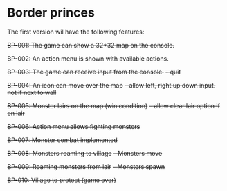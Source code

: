 # Border princes
The first version wil have the following features:

~~BP-001: The game can show a 32*32 map on the console.~~

~~BP-002: An action menu is shown with available actions.~~

~~BP-003: The game can receive input from the console.~~
 ~~- quit~~

~~BP-004: An icon can move over the map~~
~~- allow left, right up down input. not if next to wall~~

~~BP-005: Monster lairs on the map (win condition)~~
~~- allow clear lair option if on lair~~

~~BP-006: Action menu allows fighting monsters~~

~~BP-007: Monster combat implemented~~

~~BP-008: Monsters roaming to village~~
~~- Monsters move~~

~~BP-009: Roaming monsters from lair~~
 ~~- Monsters spawn~~

~~BP-010: Village to protect (game over)~~

